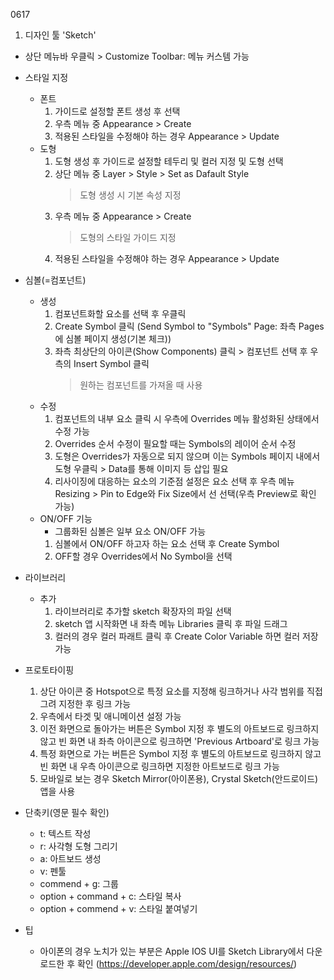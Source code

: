 0617
1. 디자인 툴 'Sketch'
- 상단 메뉴바 우클릭 > Customize Toolbar: 메뉴 커스템 가능
- 스타일 지정
    - 폰트
        1. 가이드로 설정할 폰트 생성 후 선택
        2. 우측 메뉴 중 Appearance > Create
        3. 적용된 스타일을 수정해야 하는 경우 Appearance > Update
    - 도형
        1. 도형 생성 후 가이드로 설정할 테두리 및 컬러 지정 및 도형 선택
        2. 상단 메뉴 중 Layer > Style > Set as Dafault Style
            > 도형 생성 시 기본 속성 지정
        3. 우측 메뉴 중 Appearance > Create
            > 도형의 스타일 가이드 지정
        4. 적용된 스타일을 수정해야 하는 경우 Appearance > Update
- 심볼(=컴포넌트)
    - 생성
        1. 컴포넌트화할 요소를 선택 후 우클릭
        2. Create Symbol 클릭
        (Send Symbol to "Symbols" Page: 좌측 Pages에 심볼 페이지 생성(기본 체크))
        3. 좌측 최상단의 아이콘(Show Components) 클릭 > 컴포넌트 선택 후 우측의 Insert Symbol 클릭
            > 원하는 컴포넌트를 가져올 때 사용
    - 수정
        1. 컴포넌트의 내부 요소 클릭 시 우측에 Overrides 메뉴 활성화된 상태에서 수정 가능
        2. Overrides 순서 수정이 필요할 때는 Symbols의 레이어 순서 수정
        3. 도형은 Overrides가 자동으로 되지 않으며 이는 Symbols 페이지 내에서 도형 우클릭 > Data를 통해 이미지 등 삽입 필요
        4. 리사이징에 대응하는 요소의 기준점 설정은 요소 선택 후 우측 메뉴 Resizing > Pin to Edge와 Fix Size에서 선 선택(우측 Preview로 확인 가능)
    - ON/OFF 기능
        - 그룹화된 심볼은 일부 요소 ON/OFF 가능
        1. 심볼에서 ON/OFF 하고자 하는 요소 선택 후 Create Symbol
        2. OFF할 경우 Overrides에서 No Symbol을 선택
- 라이브러리
    - 추가
        1. 라이브러리로 추가할 sketch 확장자의 파일 선택
        2. sketch 앱 시작화면 내 좌측 메뉴 Libraries 클릭 후 파일 드래그
        3. 컬러의 경우 컬러 파래트 클릭 후 Create Color Variable 하면 컬러 저장 가능
- 프로토타이핑
    1. 상단 아이콘 중 Hotspot으로 특정 요소를 지정해 링크하거나 사각 범위를 직접 그려 지정한 후 링크 가능
    2. 우측에서 타겟 및 애니메이션 설정 가능
    3. 이전 화면으로 돌아가는 버튼은 Symbol 지정 후 별도의 아트보드로 링크하지 않고 빈 화면 내 좌측 아이콘으로 링크하면 'Previous Artboard'로 링크 가능
    4. 특정 화면으로 가는 버튼은 Symbol 지정 후 별도의 아트보드로 링크하지 않고 빈 화면 내 우측 아이콘으로 링크하면 지정한 아트보드로 링크 가능
    5. 모바일로 보는 경우 Sketch Mirror(아이폰용), Crystal Sketch(안드로이드) 앱을 사용


- 단축키(영문 필수 확인)
    - t: 텍스트 작성
    - r: 사각형 도형 그리기
    - a: 아트보드 생성
    - v: 펜툴
    - commend + g: 그룹
    - option + command + c: 스타일 복사
    - option + commend + v: 스타일 붙여넣기
- 팁
    - 아이폰의 경우 노치가 있는 부분은 Apple IOS UI를 Sketch Library에서 다운로드한 후 확인
    (https://developer.apple.com/design/resources/)

